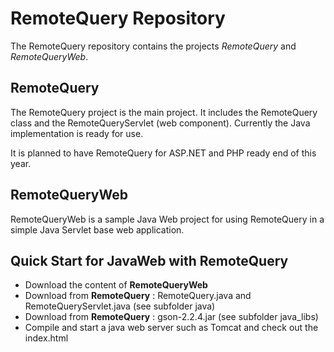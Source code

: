 RemoteQuery Repository
======================

The RemoteQuery repository contains the projects *RemoteQuery* and *RemoteQueryWeb*.

RemoteQuery
-----------

The RemoteQuery project is the main project. It includes the RemoteQuery class and the RemoteQueryServlet (web component).
Currently the Java implementation is ready for use.

It is planned to have RemoteQuery for ASP.NET and PHP ready end of this year.


RemoteQueryWeb
--------------

RemoteQueryWeb is a sample Java Web project for using RemoteQuery in a simple Java Servlet base web application.


Quick Start for JavaWeb with RemoteQuery
----------------------------------------

+ Download the content of **RemoteQueryWeb** 
+ Download from **RemoteQuery** : RemoteQuery.java and RemoteQueryServlet.java (see subfolder java)
+ Download from **RemoteQuery** : gson-2.2.4.jar (see subfolder java_libs)
+ Compile and start a java web server such as Tomcat and check out the index.html


